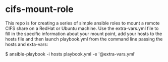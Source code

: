 # cifs-mount-role

This repo is for creating a series of simple ansible roles to mount a remote CIFS share on a RedHat or Ubuntu machine. Use the extra-vars.yml file to fill in the specific information about your mount point, add your hosts to the hosts file and then launch playbook.yml from the command line passing the hosts and exta-vars:

$ ansible-playbook -i hosts playbook.yml -e '@extra-vars.yml' 
